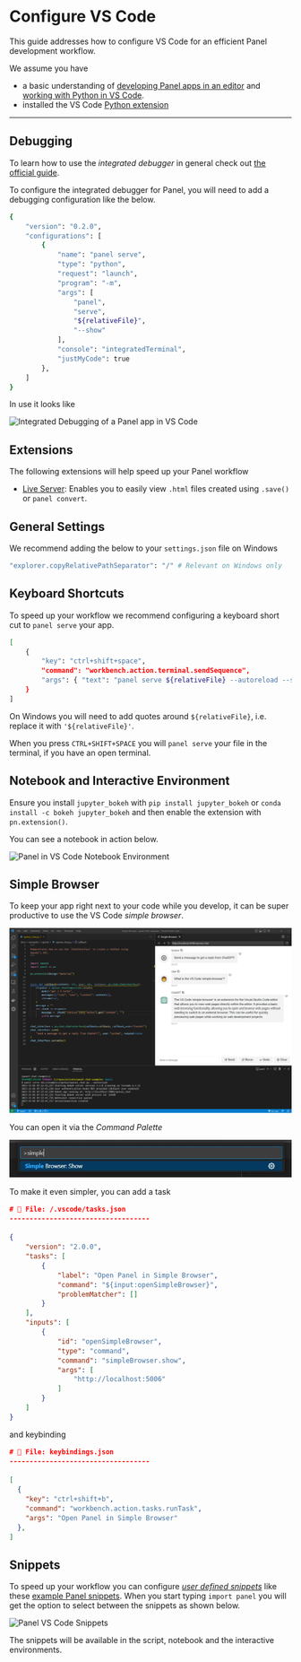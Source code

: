 # Configure VS Code

This guide addresses how to configure VS Code for an efficient Panel development workflow.

We assume you have

- a basic understanding of [developing Panel apps in an editor](editor.md) and [working with Python in VS Code](https://code.visualstudio.com/docs/python/python-tutorial).
- installed the VS Code [Python extension](https://github.com/Microsoft/vscode-python)

---

## Debugging

To learn how to use the *integrated debugger* in general check out [the official guide](https://code.visualstudio.com/docs/editor/debugging).

To configure the integrated debugger for Panel, you will need to add a debugging configuration like the below.

```bash
{
    "version": "0.2.0",
    "configurations": [
        {
            "name": "panel serve",
            "type": "python",
            "request": "launch",
            "program": "-m",
            "args": [
                "panel",
                "serve",
                "${relativeFile}",
                "--show"
            ],
            "console": "integratedTerminal",
            "justMyCode": true
        },
    ]
}
```

In use it looks like

![Integrated Debugging of a Panel app in VS Code](../../_static/vscode-integrated-debugging.png)

## Extensions

The following extensions will help speed up your Panel workflow

- [Live Server](https://github.com/ritwickdey/vscode-live-server-plus-plus): Enables you to easily view `.html` files created using `.save()` or `panel convert`.

## General Settings

We recommend adding the below to your `settings.json` file on Windows

```bash
"explorer.copyRelativePathSeparator": "/" # Relevant on Windows only
```

## Keyboard Shortcuts

To speed up your workflow we recommend configuring a keyboard short cut to `panel serve` your app.

```bash
[
    {
        "key": "ctrl+shift+space",
        "command": "workbench.action.terminal.sendSequence",
        "args": { "text": "panel serve ${relativeFile} --autoreload --show\u000D" }
    }
]
```

On Windows you will need to add quotes around `${relativeFile}`, i.e. replace it with `'${relativeFile}'`.

When you press `CTRL+SHIFT+SPACE` you will `panel serve` your file in the terminal, if you have an open terminal.

## Notebook and Interactive Environment

Ensure you install `jupyter_bokeh` with `pip install jupyter_bokeh` or `conda install -c bokeh jupyter_bokeh` and then enable the extension with `pn.extension()`.

You can see a notebook in action below.

![Panel in VS Code Notebook Environment](../../_static/vscode-notebook.png)

## Simple Browser

To keep your app right next to your code while you develop, it can be super productive to use the VS Code *simple browser*.

![Panel in VS Code simple browser](../../_static/images/vs_code_simple-browser.png)

You can open it via the *Command Palette*

![Panel in VS Code simple browser](../../_static/images/vs_code_simple-browser_command_palette.png)

To make it even simpler, you can add a task

```json
# 📄 File: /.vscode/tasks.json
-----------------------------------

{
    "version": "2.0.0",
    "tasks": [
        {
            "label": "Open Panel in Simple Browser",
            "command": "${input:openSimpleBrowser}",
            "problemMatcher": []
        }
    ],
    "inputs": [
        {
            "id": "openSimpleBrowser",
            "type": "command",
            "command": "simpleBrowser.show",
            "args": [
                "http://localhost:5006"
            ]
        }
    ]
}
```

and keybinding

```json
# 📄 File: keybindings.json
-----------------------------------

[
  {
    "key": "ctrl+shift+b",
    "command": "workbench.action.tasks.runTask",
    "args": "Open Panel in Simple Browser"
  },
]
```

## Snippets

To speed up your workflow you can configure [*user defined snippets*](https://code.visualstudio.com/docs/editor/userdefinedsnippets) like these [example Panel snippets](../../_static/json/vscode-snippets-python.json). When you start typing `import panel` you will get the option to select between the snippets as shown below.

![Panel VS Code Snippets](../../_static/vscode-snippets-python.png)

The snippets will be available in the script, notebook and the interactive environments.
